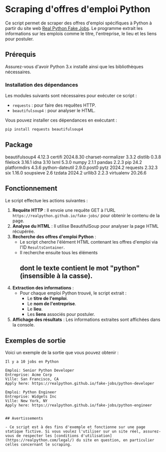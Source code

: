 # Scraping d'offres d'emploi Python

Ce script permet de scraper des offres d'emploi spécifiques à Python à partir du site web [Real Python Fake Jobs](https://realpython.github.io/fake-jobs/). Le programme extrait les informations sur les emplois comme le titre, l'entreprise, le lieu et les liens pour postuler. 

## Prérequis

Assurez-vous d'avoir Python 3.x installé ainsi que les bibliothèques nécessaires.

### Installation des dépendances

Les modules suivants sont nécessaires pour exécuter ce script :

- `requests` : pour faire des requêtes HTTP.
- `beautifulsoup4` : pour analyser le HTML.

Vous pouvez installer ces dépendances en exécutant :

```bash
pip install requests beautifulsoup4
```

## Package


beautifulsoup4     4.12.3
certifi            2024.8.30
charset-normalizer 3.3.2
distlib            0.3.8
filelock           3.16.1
idna               3.10
lxml               5.3.0
numpy              2.1.1
pandas             2.2.3
pip                24.2
platformdirs       4.3.6
python-dateutil    2.9.0.post0
pytz               2024.2
requests           2.32.3
six                1.16.0
soupsieve          2.6
tzdata             2024.2
urllib3            2.2.3
virtualenv         20.26.6



## Fonctionnement

Le script effectue les actions suivantes :

1. **Requête HTTP** : Il envoie une requête GET à l'URL `https://realpython.github.io/fake-jobs/` pour obtenir le contenu de la page.
2. **Analyse du HTML** : Il utilise BeautifulSoup pour analyser la page HTML récupérée.
3. **Recherche des offres d'emploi Python** :
   - Le script cherche l'élément HTML contenant les offres d'emploi via l'ID `ResultsContainer`.
   - Il recherche ensuite tous les éléments <h2> dont le texte contient le mot "python" (insensible à la casse).
4. **Extraction des informations** :
   - Pour chaque emploi Python trouvé, le script extrait :
     - Le **titre de l'emploi**.
     - Le **nom de l'entreprise**.
     - Le **lieu**.
     - Les **liens** associés pour postuler.
5. **Affichage des résultats** : Les informations extraites sont affichées dans la console.

## Exemples de sortie

Voici un exemple de la sortie que vous pouvez obtenir :

```
Il y a 10 jobs en Python

Emploi: Senior Python Developer
Entreprise: Acme Corp
Ville: San Francisco, CA
Apply here: https://realpython.github.io/fake-jobs/python-developer

Emploi: Python Engineer
Entreprise: Widgets Inc
Ville: New York, NY
Apply here: https://realpython.github.io/fake-jobs/python-engineer


## Avertissements

- Ce script est à des fins d'exemple et fonctionne sur une page statique fictive. Si vous voulez l'utiliser sur un site réel, assurez-vous de respecter les [conditions d'utilisation](https://realpython.com/legal/) du site en question, en particulier celles concernant le scraping.
